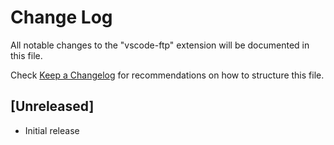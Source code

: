 # Change Log
All notable changes to the "vscode-ftp" extension will be documented in this file.

Check [Keep a Changelog](http://keepachangelog.com/) for recommendations on how to structure this file.

## [Unreleased]
- Initial release